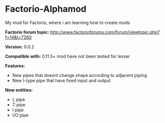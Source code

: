 Factorio-Alphamod
=================

My mod for Factorio, where i am learning how to create mods
               
**Factorio forum topic:** http://www.factorioforums.com/forum/viewtopic.php?f=14&t=7260

**Version:** 0.0.2

**Compatible with:** 0.11.5+ mod have not been tested for lesser

**Features:**

* New pipes that doesnt change shape according to adjacent piping
* New I-type pipe that have fixed input and output 

**New entities:**

* L pipe
* T pipe
* I pipe
* I/O pipe
